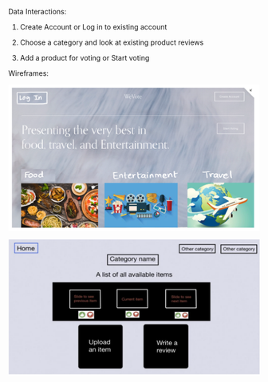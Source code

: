 
Data Interactions:

1. Create Account or Log in to existing account 

2. Choose a category and look at existing product reviews

3. Add a product for voting or Start voting


Wireframes:

![alt text](homepage.png)


![alt text](https://github.com/elizabethseto/cs326-final-delta/blob/5dbbcc5d681ecf42b04772a84c893ecf79bdcbb1/docs/page2.png?raw=true)
